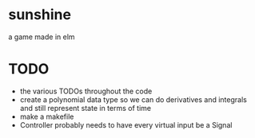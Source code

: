 # sunshine
a game made in elm 

# TODO

- the various TODOs throughout the code
- create a polynomial data type so we can do derivatives and integrals and still represent state in terms of time
- make a makefile
- Controller probably needs to have every virtual input be a Signal
